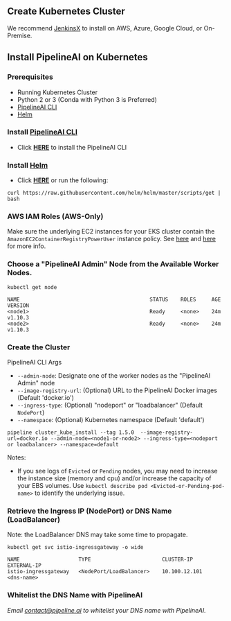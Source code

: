 ## Create Kubernetes Cluster
We recommend [JenkinsX](https://jenkins-x.io/getting-started/create-cluster/) to install on AWS, Azure, Google Cloud, or On-Premise.

## Install PipelineAI on Kubernetes
### Prerequisites
* Running Kubernetes Cluster
* Python 2 or 3 (Conda with Python 3 is Preferred)
* [PipelineAI CLI]()
* [Helm](https://docs.helm.sh/using_helm/#installing-helm)

### Install [PipelineAI CLI](../README.md#install-pipelinecli)
* Click [**HERE**](../README.md#install-pipelinecli) to install the PipelineAI CLI

### Install [Helm](https://docs.helm.sh/using_helm/#installing-helm)
* Click [**HERE**](https://docs.helm.sh/using_helm/#installing-helm) or run the following:
```
curl https://raw.githubusercontent.com/helm/helm/master/scripts/get | bash
```

### AWS IAM Roles (AWS-Only)
Make sure the underlying EC2 instances for your EKS cluster contain the `AmazonEC2ContainerRegistryPowerUser` instance policy.   See [here](https://aws.amazon.com/blogs/security/easily-replace-or-attach-an-iam-role-to-an-existing-ec2-instance-by-using-the-ec2-console/) and [here](https://eksworkshop.com/logging/prereqs/) for more info.

### Choose a "PipelineAI Admin" Node from the Available Worker Nodes.
```
kubectl get node

NAME                                          STATUS    ROLES     AGE       VERSION
<node1>                                       Ready     <none>    24m       v1.10.3
<node2>                                       Ready     <none>    24m       v1.10.3
```

### Create the Cluster 
PipelineAI CLI Args
* `--admin-node`:  Designate one of the worker nodes as the "PipelineAI Admin" node
* `--image-registry-url`:  (Optional) URL to the PipelineAI Docker images (Default 'docker.io')
* `--ingress-type`:  (Optional) "nodeport" or "loadbalancer" (Default `NodePort`)
* `--namespace`: (Optional) Kubernetes namespace (Default 'default')
```
pipeline cluster_kube_install --tag 1.5.0  --image-registry-url=docker.io --admin-node=<node1-or-node2> --ingress-type=<nodeport or loadbalancer> --namespace=default
```
Notes:  
* If you see logs of `Evicted` or `Pending` nodes, you may need to increase the instance size (memory and cpu) and/or increase the capacity of your EBS volumes.  Use `kubectl describe pod <Evicted-or-Pending-pod-name>` to identify the underlying issue.


### Retrieve the Ingress IP (NodePort) or DNS Name (LoadBalancer) 
Note: the LoadBalancer DNS may take some time to propagate.
```
kubectl get svc istio-ingressgateway -o wide

NAME                   TYPE                       CLUSTER-IP      EXTERNAL-IP  
istio-ingressgateway   <NodePort/LoadBalancer>    10.100.12.101   <dns-name>
```

### Whitelist the DNS Name with PipelineAI
_Email [contact@pipeline.ai](mailto:contact@pipeline.ai) to whitelist your DNS name with PipelineAI._
